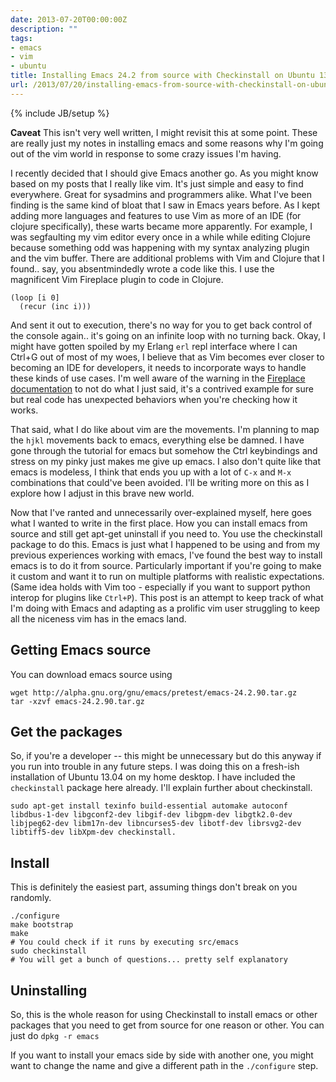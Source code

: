 ```yaml
---
date: 2013-07-20T00:00:00Z
description: ""
tags:
- emacs
- vim
- ubuntu
title: Installing Emacs 24.2 from source with Checkinstall on Ubuntu 13.04
url: /2013/07/20/installing-emacs-from-source-with-checkinstall-on-ubuntu/
---
```


{% include JB/setup %}

**Caveat** This isn't very well written, I might revisit this at some point. These are really just my notes in installing emacs and some reasons why I'm going out of the vim world in response to some crazy issues I'm having.

I recently decided that I should give Emacs another go. As you might know based on my posts that I really like vim. It's just simple and easy to find everywhere. Great for sysadmins and programmers alike. What I've been finding is the same kind of bloat that I saw in Emacs years before. As I kept adding more languages and features to use Vim as more of an IDE (for clojure specifically), these warts became more apparently. For example, I was segfaulting my vim editor every once in a while while editing Clojure because something odd was happening with my syntax analyzing plugin and the vim buffer. 
There are additional problems with Vim and Clojure that I found.. say, you absentmindedly wrote a code like this. I use the magnificent Vim Fireplace plugin to code in Clojure.

    (loop [i 0]
      (recur (inc i)))

And sent it out to execution, there's no way for you to get back control of the console again.. it's going on an infinite loop with no turning back. Okay, I might have gotten spoiled by my Erlang `erl` repl interface where I can Ctrl+G out of most of my woes, I believe that as Vim becomes ever closer to becoming an IDE for developers, it needs to incorporate ways to handle these kinds of use cases. I'm well aware of the warning in the [Fireplace documentation](http://clojure-doc.org/articles/tutorials/vim_fireplace.html) to not do what I just said, it's a contrived example for sure but real code has unexpected behaviors when you're checking how it works.

That said, what I do like about vim are the movements. I'm planning to map the `hjkl` movements back to emacs, everything else be damned. I have gone through the tutorial for emacs but somehow the Ctrl keybindings and stress on my pinky just makes me give up emacs. I also don't quite like that emacs is modeless, I think that ends you up with a lot of `C-x` and `M-x` combinations that could've been avoided. I'll be writing more on this as I explore how I adjust in this brave new world.

Now that I've ranted and unnecessarily over-explained myself, here goes what I wanted to write in the first place. How you can install emacs from source and still get apt-get uninstall if you need to. You use the checkinstall package to do this. Emacs is just what I happened to be using and from my previous experiences working with emacs, I've found the best way to install emacs is to do it from source. Particularly important if you're going to make it custom and want it to run on multiple platforms with realistic expectations. (Same idea holds with Vim too - especially if you want to support python interop for plugins like `Ctrl+P`). This post is an attempt to keep track of what I'm doing with Emacs and adapting as a prolific vim user struggling to keep all the niceness vim has in the emacs land.

## Getting Emacs source

You can download emacs source using 

    wget http://alpha.gnu.org/gnu/emacs/pretest/emacs-24.2.90.tar.gz
    tar -xzvf emacs-24.2.90.tar.gz

## Get the packages

So, if you're a developer -- this might be unnecessary but do this anyway if you run into trouble in any future steps. I was doing this on a fresh-ish installation of Ubuntu 13.04 on my home desktop. I have included the `checkinstall` package here already. I'll explain further about checkinstall.


    sudo apt-get install texinfo build-essential automake autoconf libdbus-1-dev libgconf2-dev libgif-dev libgpm-dev libgtk2.0-dev libjpeg62-dev libm17n-dev libncurses5-dev libotf-dev librsvg2-dev libtiff5-dev libXpm-dev checkinstall.


## Install

This is definitely the easiest part, assuming things don't break on you randomly.

    ./configure
    make bootstrap
    make
    # You could check if it runs by executing src/emacs
    sudo checkinstall
    # You will get a bunch of questions... pretty self explanatory

## Uninstalling

So, this is the whole reason for using Checkinstall to install emacs or other packages that you need to get from source for one reason or other. You can just do `dpkg -r emacs`

If you want to install your emacs side by side with another one, you might want to change  the name and give a different path in the `./configure` step.





